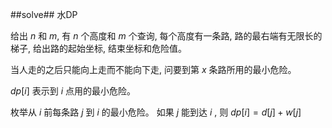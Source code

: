 ﻿##solve##
水DP

给出 $n$ 和 $m$, 有 $n$ 个高度和 $m$ 个查询, 每个高度有一条路, 路的最右端有无限长的梯子,  给出路的起始坐标, 结束坐标和危险值。

当人走的之后只能向上走而不能向下走, 问要到第 $x$ 条路所用的最小危险。

$dp[i]$ 表示到 $i$ 点用的最小危险。

枚举从 $i$ 前每条路 $j$ 到 $i$ 的最小危险。 如果 $j$ 能到达 $i$ , 则 $dp[i] = d[j] + w[j]$